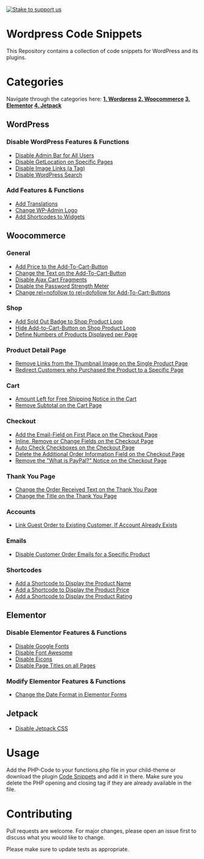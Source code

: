 [![Stake to support us](https://badge.devprotocol.xyz/0x9110f25B4B3f73b7E886c8C3aaAcF6e4Cb49564c/descriptive)](https://stakes.social/0x9110f25B4B3f73b7E886c8C3aaAcF6e4Cb49564c)

# Wordpress Code Snippets

This Repository contains a collection of code snippets for WordPress and its plugins.

# Categories

Navigate through the categories here:
<strong>
[1. Wordpress](#wordpress)
[2. Woocommerce](#woocommerce)
[3. Elementor](#elementor)
[4. Jetpack](#jetpack)
</strong>

## WordPress

### Disable WordPress Features & Functions

- [Disable Admin Bar for All Users](/wordpress/php/wp-disable-admin-bar-for-all-users.php)
- [Disable GetLocation on Specific Pages](/wordpress/php/wp-disable-getlocation.php)
- [Disable Image Links (a Tag)](/wordpress/php/wp-disable-image-links.php)
- [Disable WordPress Search](/wordpress/php/wp-disable-search.php)

### Add Features & Functions

- [Add Translations](/wordpress/php/wp-translations.php)
- [Change WP-Admin Logo](/wordpress/php/wp-change-wp-admin-logo.php)
- [Add Shortcodes to Widgets](/wordpress/php/wp-add-shortcodes-to-widgets.php)

## Woocommerce

### General

- [Add Price to the Add-To-Cart-Button](/woocommerce/php/wc-add-price-to-add-to-cart-button.php)
- [Change the Text on the Add-To-Cart-Button](/woocommerce/php/wc-change-add-to-cart-text-on-button.php)
- [Disable Ajax Cart Fragments](/woocommerce/php/wc-disable-ajax-cart-fragments.php)
- [Disable the Password Strength Meter](/woocommerce/php/wc-disable-password-strength-meter.php)
- [Change rel=nofollow to rel=dofollow for Add-To-Cart-Buttons](/woocommerce/php/wc-change-rel-nofollow.php)

### Shop

- [Add Sold Out Badge to Shop Product Loop](/woocommerce/php/wc-add-sold-out-badge.php)
- [Hide Add-to-Cart-Button on Shop Product Loop](/woocommerce/php/wc-shop-hide-add-to-cart-button.php)
- [Define Numbers of Products Displayed per Page](/woocommerce/php/wc-define-numbers-of-products-displayed-per-page.php)

### Product Detail Page

- [Remove Links from the Thumbnail Image on the Single Product Page](/woocommerce/php/wc-remove-links-from-single-product-image-thumbnails.php)
- [Redirect Customers who Purchased the Product to a Specific Page](/woocommerce/php/wc-redirect-customers-who-purchased-the-product.php)

### Cart

- [Amount Left for Free Shipping Notice in the Cart](/woocommerce/php/wc-amount-left-for-free-shipping-notice.php)
- [Remove Subtotal on the Cart Page](/woocommerce/php/wc-remove-subtotal.php)

### Checkout

- [Add the Email-Field on First Place on the Checkout Page](/woocommerce/php/wc-checkout-email-on-first_place.php)
- [Inline, Remove or Change Fields on the Checkout Page](/woocommerce/php/wc-checkout-inline-fields-remove-fields-change-placeholder.php)
- [Auto Check Checkboxes on the Checkout Page](/woocommerce/php/wc-checkout-auto-check-checkboxes.php)
- [Delete the Additional Order Information Field on the Checkout Page](/woocommerce/php/wc-delete-additional-order-informations.php)
- [Remove the "What is PayPal?" Notice on the Checkout Page](/woocommerce/php/wc-remove-what-is-paypal.php)

### Thank You Page

- [Change the Order Received Text on the Thank You Page](/woocommerce/php/wc-thankyou-change-order-received-text.php)
- [Change the Title on the Thank You Page](/woocommerce/php/wc-thankyou-change-title.php)

### Accounts

- [Link Guest Order to Existing Customer, If Account Already Exists](/woocommerce/php/wc-link-guest-order-to-existing-customer.php)

### Emails

- [Disable Customer Order Emails for a Specific Product](/woocommerce/php/wc-disable-customer-order-emails-for-a-specific-product.php)

### Shortcodes

- [Add a Shortcode to Display the Product Name](/woocommerce/php/wc-shortcode-display-product-name.php)
- [Add a Shortcode to Display the Product Price](/woocommerce/php/wc-shortcode-display-product-price.php)
- [Add a Shortcode to Display the Product Rating](/woocommerce/php/wc-shortcode-display-product-rating.php)

## Elementor

### Disable Elementor Features & Functions

- [Disable Google Fonts](/elementor/php/elementor-disable-google-fonts.php)
- [Disable Font Awesome](/elementor/php/elementor-disable-font-awesome.php)
- [Disable Eicons](/elementor/php/elementor-disable-eicons.php)
- [Disable Page Titles on all Pages](/elementor/php/elementor-disable-page-titles.php)

### Modify Elementor Features & Functions

- [Change the Date Format in Elementor Forms](/elementor/php/elementor-form-date-format.php)

## Jetpack

- [Disable Jetpack CSS](/jetpack/php/jetpack-disable-css.php)

# Usage

Add the PHP-Code to your functions.php file in your child-theme or download the plugin [Code Snippets](https://de.wordpress.org/plugins/code-snippets/) and add it in there. Make sure you delete the PHP opening and closing tag if they are already available in the file.

# Contributing

Pull requests are welcome. For major changes, please open an issue first to discuss what you would like to change.

Please make sure to update tests as appropriate.
